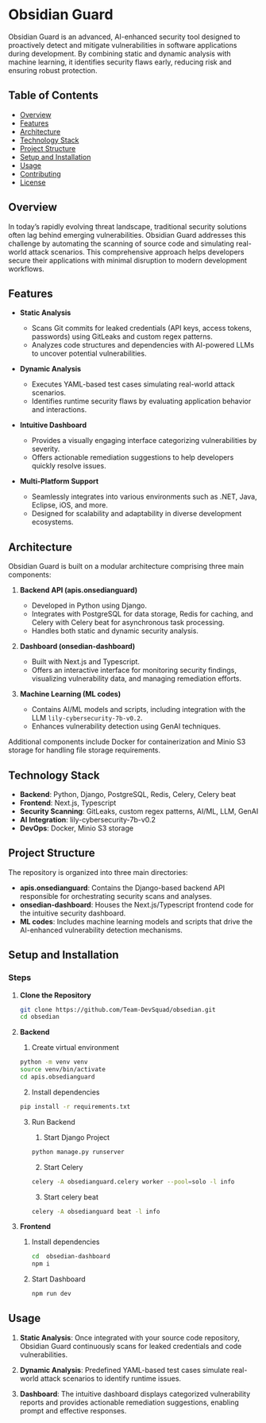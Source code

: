 # Obsidian Guard

Obsidian Guard is an advanced, AI-enhanced security tool designed to proactively detect and mitigate vulnerabilities in software applications during development. By combining static and dynamic analysis with machine learning, it identifies security flaws early, reducing risk and ensuring robust protection.

## Table of Contents

- [Overview](#overview)
- [Features](#features)
- [Architecture](#architecture)
- [Technology Stack](#technology-stack)
- [Project Structure](#project-structure)
- [Setup and Installation](#setup-and-installation)
- [Usage](#usage)
- [Contributing](#contributing)
- [License](#license)

## Overview

In today’s rapidly evolving threat landscape, traditional security solutions often lag behind emerging vulnerabilities. Obsidian Guard addresses this challenge by automating the scanning of source code and simulating real-world attack scenarios. This comprehensive approach helps developers secure their applications with minimal disruption to modern development workflows.

## Features

- **Static Analysis**
  - Scans Git commits for leaked credentials (API keys, access tokens, passwords) using GitLeaks and custom regex patterns.
  - Analyzes code structures and dependencies with AI-powered LLMs to uncover potential vulnerabilities.
  
- **Dynamic Analysis**
  - Executes YAML-based test cases simulating real-world attack scenarios.
  - Identifies runtime security flaws by evaluating application behavior and interactions.
  
- **Intuitive Dashboard**
  - Provides a visually engaging interface categorizing vulnerabilities by severity.
  - Offers actionable remediation suggestions to help developers quickly resolve issues.
  
- **Multi-Platform Support**
  - Seamlessly integrates into various environments such as .NET, Java, Eclipse, iOS, and more.
  - Designed for scalability and adaptability in diverse development ecosystems.

## Architecture

Obsidian Guard is built on a modular architecture comprising three main components:

1. **Backend API (apis.onsedianguard)**
   - Developed in Python using Django.
   - Integrates with PostgreSQL for data storage, Redis for caching, and Celery with Celery beat for asynchronous task processing.
   - Handles both static and dynamic security analysis.

2. **Dashboard (onsedian-dashboard)**
   - Built with Next.js and Typescript.
   - Offers an interactive interface for monitoring security findings, visualizing vulnerability data, and managing remediation efforts.

3. **Machine Learning (ML codes)**
   - Contains AI/ML models and scripts, including integration with the LLM `lily-cybersecurity-7b-v0.2`.
   - Enhances vulnerability detection using GenAI techniques.

Additional components include Docker for containerization and Minio S3 storage for handling file storage requirements.

## Technology Stack

- **Backend**: Python, Django, PostgreSQL, Redis, Celery, Celery beat
- **Frontend**: Next.js, Typescript
- **Security Scanning**: GitLeaks, custom regex patterns, AI/ML, LLM, GenAI
- **AI Integration**: lily-cybersecurity-7b-v0.2
- **DevOps**: Docker, Minio S3 storage

## Project Structure

The repository is organized into three main directories:

- **apis.onsedianguard**: Contains the Django-based backend API responsible for orchestrating security scans and analyses.
- **onsedian-dashboard**: Houses the Next.js/Typescript frontend code for the intuitive security dashboard.
- **ML codes**: Includes machine learning models and scripts that drive the AI-enhanced vulnerability detection mechanisms.

## Setup and Installation


### Steps

1. **Clone the Repository**
   ```bash
   git clone https://github.com/Team-DevSquad/obsedian.git
   cd obsedian
   ```

2. **Backend**

    1. Create virtual environment 
    ```bash
    python -m venv venv
    source venv/bin/activate
    cd apis.obsedianguard
    ```

    2. Install dependencies 
    ```bash
    pip install -r requirements.txt
    ```

    3. Run Backend
        1. Start Django Project
        ```bash
        python manage.py runserver
        ```

        2. Start Celery
        ```bash
        celery -A obsedianguard.celery worker --pool=solo -l info
        ```

        3. Start celery beat
        ```bash 
        celery -A obsedianguard beat -l info
        ```

3. **Frontend**
    1. Install dependencies
        ```bash
        cd  obsedian-dashboard
        npm i
        ```
    2. Start Dashboard
        ```bash
        npm run dev
        ```


## Usage
1. **Static Analysis**: Once integrated with your source code repository, Obsidian Guard continuously scans for leaked credentials and code vulnerabilities.

2. **Dynamic Analysis**: Predefined YAML-based test cases simulate real-world attack scenarios to identify runtime issues.

3. **Dashboard**: The intuitive dashboard displays categorized vulnerability reports and provides actionable remediation suggestions, enabling prompt and effective responses.